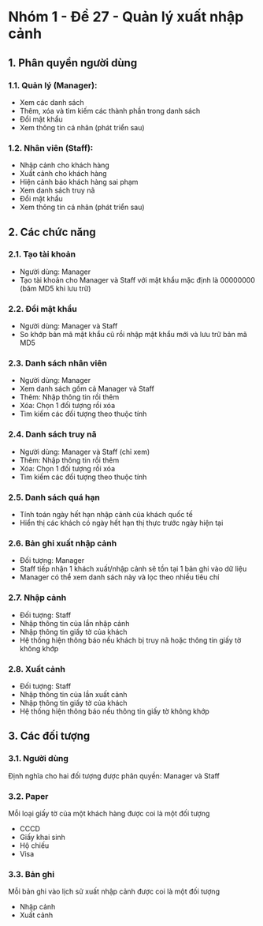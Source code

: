 # Nhóm 1 - Đề 27 - Quản lý xuất nhập cảnh

## 1. Phân quyền người dùng

### 1.1. Quản lý (Manager):
- Xem các danh sách
- Thêm, xóa và tìm kiếm các thành phần trong danh sách
- Đổi mật khẩu
- Xem thông tin cá nhân (phát triển sau)

### 1.2. Nhân viên (Staff):
- Nhập cảnh cho khách hàng
- Xuất cảnh cho khách hàng
- Hiện cảnh bảo khách hàng sai phạm
- Xem danh sách truy nã
- Đổi mật khẩu
- Xem thông tin cá nhân (phát triển sau)

## 2. Các chức năng
### 2.1. Tạo tài khoản
- Người dùng: Manager
- Tạo tài khoản cho Manager và Staff với mật khẩu mặc định là 00000000 (băm MD5 khi lưu trữ)

### 2.2. Đổi mật khẩu
- Người dùng: Manager và Staff
- So khớp bản mã mật khẩu cũ rồi nhập mật khẩu mới và lưu trữ bản mã MD5

### 2.3. Danh sách nhân viên
- Người dùng: Manager
- Xem danh sách gồm cả Manager và Staff
- Thêm: Nhập thông tin rồi thêm
- Xóa: Chọn 1 đối tượng rồi xóa
- Tìm kiếm các đối tượng theo thuộc tính

### 2.4. Danh sách truy nã
- Người dùng: Manager và Staff (chỉ xem)
- Thêm: Nhập thông tin rồi thêm
- Xóa: Chọn 1 đối tượng rồi xóa
- Tìm kiếm các đối tượng theo thuộc tính

### 2.5. Danh sách quá hạn
- Tính toán ngày hết hạn nhập cảnh của khách quốc tế
- Hiển thị các khách có ngày hết hạn thị thực trước ngày hiện tại

### 2.6. Bản ghi xuất nhập cảnh
- Đối tượng: Manager
- Staff tiếp nhận 1 khách xuất/nhập cảnh sẽ tồn tại 1 bản ghi vào dữ liệu
- Manager có thể xem danh sách này và lọc theo nhiều tiêu chí

### 2.7. Nhập cảnh
- Đối tượng: Staff
- Nhập thông tin của lần nhập cảnh
- Nhập thông tin giấy tờ của khách
- Hệ thống hiện thông báo nếu khách bị truy nã hoặc thông tin giấy tờ không khớp

### 2.8. Xuất cảnh
- Đối tượng: Staff
- Nhập thông tin của lần xuất cảnh
- Nhập thông tin giấy tờ của khách
- Hệ thống hiện thông báo nếu thông tin giấy tờ không khớp

## 3. Các đối tượng
### 3.1. Người dùng
Định nghĩa cho hai đối tượng được phân quyền: Manager và Staff

### 3.2. Paper
Mỗi loại giấy tờ của một khách hàng được coi là một đối tượng
- CCCD
- Giấy khai sinh
- Hộ chiếu
- Visa

### 3.3. Bản ghi
Mỗi bản ghi vào lịch sử xuất nhập cảnh được coi là một đối tượng
- Nhập cảnh
- Xuất cảnh
